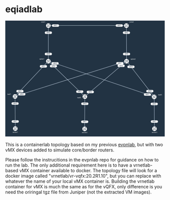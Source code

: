 # eqiadlab

![eqiadlab topology](https://raw.githubusercontent.com/topranks/eqiadlab/main/diagram.png)

This is a containerlab topology based on my previous [evpnlab](https://github.com/topranks/evpnlab), but with two vMX devices added to simulate core/border routers.

Please follow the instrucitions in the evpnlab repo for guidance on how to run the lab.  The only additional requirement here is to have a vrnetlab-based vMX container available to docker.  The topology file will look for a docker image called "vrnetlab/vr-vqfx:20.2R1.10", but you can replace with whatever the name of your local vMX container is.  Building the vrnetlab container for vMX is much the same as for the vQFX, only difference is you need the oriringal tgz file from Juniper (not the extracted VM images).


